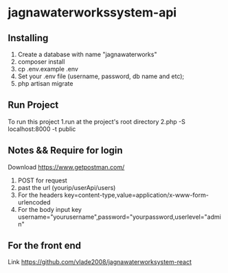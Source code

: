 # jagnawaterworkssystem-api

## Installing
1. Create a database with name "jagnawaterworks"
2. composer install
3. cp .env.example .env
3. Set your .env file (username, password, db name and etc);
4. php artisan migrate


## Run Project
To run this project
1.run at the project's root directory
2.php -S localhost:8000 -t public

## Notes && Require for login
Download https://www.getpostman.com/ 
1. POST for request
2. past the url (yourip/userApi/users)
3. For the headers key=content-type,value=application/x-www-form-urlencoded
5. For the body input key username="yourusername",password="yourpassword,userlevel="admin"

## For the front end
Link https://github.com/vlade2008/jagnawaterworksystem-react
